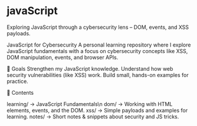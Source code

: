 # javaScript
Exploring JavaScript through a cybersecurity lens – DOM, events, and XSS payloads.

JavaScript for Cybersecurity
A personal learning repository where I explore JavaScript fundamentals with a focus on cybersecurity concepts like XSS, DOM manipulation, events, and browser APIs.

📌 Goals
Strengthen my JavaScript knowledge.
Understand how web security vulnerabilities (like XSS) work.
Build small, hands-on examples for practice.

📂 Contents

learning/ → JavaScript Fundamentals\n
dom/ → Working with HTML elements, events, and the DOM.
xss/ → Simple payloads and examples for learning.
notes/ → Short notes & snippets about security and JS tricks.
